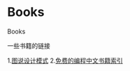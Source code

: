 # Books
Books

一些书籍的链接

1.[图说设计模式](https://design-patterns.readthedocs.io/zh_CN/latest/index.html)
2.[免费的编程中文书籍索引](https://github.com/me115/free-programming-books-zh_CN)
